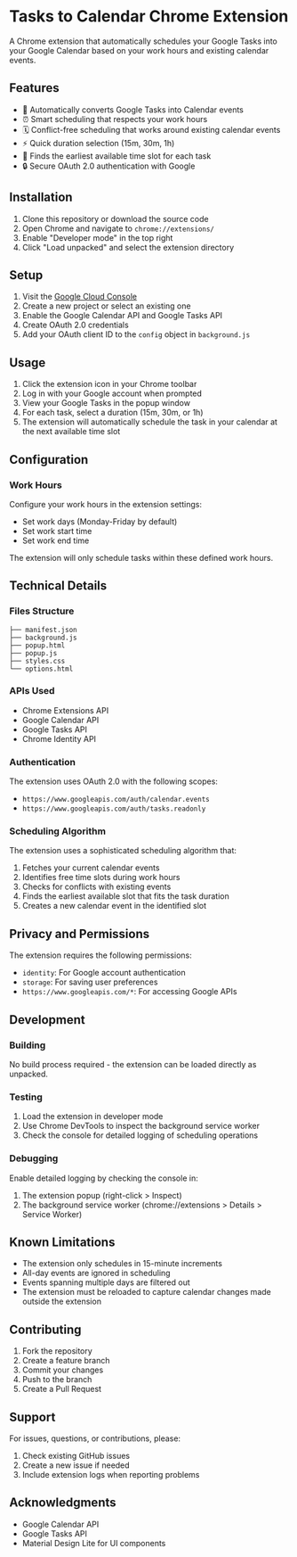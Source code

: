# Tasks to Calendar Chrome Extension

A Chrome extension that automatically schedules your Google Tasks into your Google Calendar based on your work hours and existing calendar events.

## Features

- 🔄 Automatically converts Google Tasks into Calendar events
- ⏰ Smart scheduling that respects your work hours
- 🗓️ Conflict-free scheduling that works around existing calendar events
- ⚡ Quick duration selection (15m, 30m, 1h)
- 🎯 Finds the earliest available time slot for each task
- 🔒 Secure OAuth 2.0 authentication with Google

## Installation

1. Clone this repository or download the source code
2. Open Chrome and navigate to `chrome://extensions/`
3. Enable "Developer mode" in the top right
4. Click "Load unpacked" and select the extension directory

## Setup

1. Visit the [Google Cloud Console](https://console.cloud.google.com)
2. Create a new project or select an existing one
3. Enable the Google Calendar API and Google Tasks API
4. Create OAuth 2.0 credentials
5. Add your OAuth client ID to the `config` object in `background.js`

## Usage

1. Click the extension icon in your Chrome toolbar
2. Log in with your Google account when prompted
3. View your Google Tasks in the popup window
4. For each task, select a duration (15m, 30m, or 1h)
5. The extension will automatically schedule the task in your calendar at the next available time slot

## Configuration

### Work Hours
Configure your work hours in the extension settings:
- Set work days (Monday-Friday by default)
- Set work start time
- Set work end time

The extension will only schedule tasks within these defined work hours.

## Technical Details

### Files Structure
```
├── manifest.json
├── background.js
├── popup.html
├── popup.js
├── styles.css
└── options.html
```

### APIs Used
- Chrome Extensions API
- Google Calendar API
- Google Tasks API
- Chrome Identity API

### Authentication
The extension uses OAuth 2.0 with the following scopes:
- `https://www.googleapis.com/auth/calendar.events`
- `https://www.googleapis.com/auth/tasks.readonly`

### Scheduling Algorithm

The extension uses a sophisticated scheduling algorithm that:
1. Fetches your current calendar events
2. Identifies free time slots during work hours
3. Checks for conflicts with existing events
4. Finds the earliest available slot that fits the task duration
5. Creates a new calendar event in the identified slot

## Privacy and Permissions

The extension requires the following permissions:
- `identity`: For Google account authentication
- `storage`: For saving user preferences
- `https://www.googleapis.com/*`: For accessing Google APIs

## Development

### Building
No build process required - the extension can be loaded directly as unpacked.

### Testing
1. Load the extension in developer mode
2. Use Chrome DevTools to inspect the background service worker
3. Check the console for detailed logging of scheduling operations

### Debugging
Enable detailed logging by checking the console in:
1. The extension popup (right-click > Inspect)
2. The background service worker (chrome://extensions > Details > Service Worker)

## Known Limitations

- The extension only schedules in 15-minute increments
- All-day events are ignored in scheduling
- Events spanning multiple days are filtered out
- The extension must be reloaded to capture calendar changes made outside the extension

## Contributing

1. Fork the repository
2. Create a feature branch
3. Commit your changes
4. Push to the branch
5. Create a Pull Request

## Support

For issues, questions, or contributions, please:
1. Check existing GitHub issues
2. Create a new issue if needed
3. Include extension logs when reporting problems

## Acknowledgments

- Google Calendar API
- Google Tasks API
- Material Design Lite for UI components